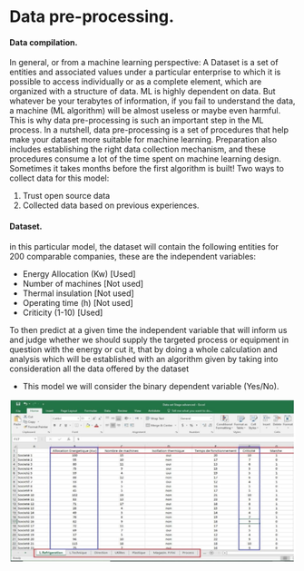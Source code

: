 Data pre-processing.
=================


#### Data compilation.

In general, or from a machine learning perspective: A Dataset is a
set of entities and associated values ​​under a particular enterprise to which it is possible
to access individually or as a complete element, which are organized with a structure of
data. ML is highly dependent on data. But whatever be your terabytes of information, if you fail to understand the data, a machine (ML algorithm) will be almost useless or maybe even harmful. This is why data pre-processing is such an important step in the ML process.
In a nutshell, data pre-processing is a set of procedures that help make your dataset
more suitable for machine learning. Preparation also includes establishing the right data collection mechanism, and these procedures consume a lot of the time spent on machine learning design. Sometimes it takes months before the first algorithm is built!
Two ways to collect data for this model:

1. Trust open source data
2. Collected data based on previous experiences.

#### Dataset.

in this particular model, the dataset will contain the following entities for 200 comparable companies,
these are the independent variables:

- Energy Allocation (Kw) [Used]
- Number of machines [Not used]
- Thermal insulation [Not used]
- Operating time (h) [Not used]
- Criticity (1-10) [Used]

To then predict at a given time the independent variable that will inform us and judge whether we should
supply the targeted process or equipment in question with the energy or cut it, that by doing a whole calculation and analysis which will be established with an algorithm given by taking into consideration all the data offered by the dataset

- This model we will consider the binary dependent variable (Yes/No).

![Screenshot](img/Picture2.jpg)